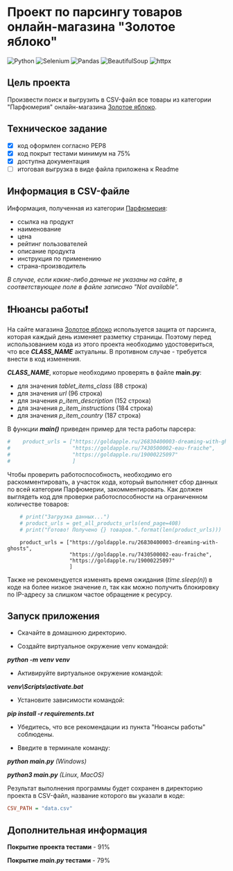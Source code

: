 # Проект по парсингу товаров онлайн-магазина "Золотое яблоко"


![Python](https://img.shields.io/badge/Python-3.11-FFD43B?logo=python)
![Selenium](https://img.shields.io/badge/Selenium-4.16.0-%2523109688?logo=selenium&labelColor=hsl)
![Pandas](https://img.shields.io/badge/Pandas-2.1.4-0078D7?logo=pandas)
![BeautifulSoup](https://img.shields.io/badge/BeautifulSoup-4.12.2-6c757d)
![httpx](https://img.shields.io/badge/httpx-0.25.2-C0C0C0)


## Цель проекта

Произвести поиск и выгрузить в CSV-файл все товары из категории "Парфюмерия" онлайн-магазина [Золотое яблоко](https://goldapple.ru/).


## Техническое задание

- [x] код оформлен согласно PEP8
- [x] код покрыт тестами минимум на 75%
- [x] доступна документация
- [ ] итоговая выгрузка в виде файла приложена к Readme

## Информация в CSV-файле

Информация, полученная из категории [Парфюмерия](https://goldapple.ru/parfjumerija):

- ссылка на продукт
- наименование
- цена
- рейтинг пользователей
- описание продукта
- инструкция по применению
- страна-производитель

_В случае, если какие-либо данные не указаны на сайте, в соответствующее поле в файле записано "Not available"._

## ❗Нюансы работы❗

На сайте магазина [Золотое яблоко](https://goldapple.ru/) используется защита от парсинга, которая каждый день изменяет
разметку страницы. Поэтому перед использованием кода из этого проекта необходимо удостовериться, что все __*CLASS_NAME*__
актуальны. В противном случае - требуется внести в код изменения. 

__*CLASS_NAME*__, которые необходимо проверять в файле __main.py__:

- для значения *tablet_items_class* (88 строка)
- для значения *url* (96 строка)
- для значения *p_item_description* (152 строка)
- для значения *p_item_instructions* (184 строка)
- для значения *p_item_country* (187 строка)


В функции __*main()*__ приведен пример для теста работы парсера:

```ini
#    product_urls = ["https://goldapple.ru/26830400003-dreaming-with-ghosts",
#                    "https://goldapple.ru/7430500002-eau-fraiche",
#                    "https://goldapple.ru/19000225097"
#                    ]
```

Чтобы проверить работоспособность, необходимо его раскомментировать, а участок кода, который выполняет сбор данных
по всей категории Парфюмерии, закомментировать. Как должен выглядеть код для проверки работоспособности на
ограниченном количестве товаров:

```ini
    # print("Загрузка данных...")
    # product_urls = get_all_products_urls(end_page=408)
    # print("Готово! Получено {} товаров.".format(len(product_urls)))
```

```
    product_urls = ["https://goldapple.ru/26830400003-dreaming-with-ghosts",
                    "https://goldapple.ru/7430500002-eau-fraiche",
                    "https://goldapple.ru/19000225097"
                    ]
```

Также не рекомендуется изменять время ожидания (_time.sleep(n)_) в коде на более низкое значение _n_, так как можно
получить блокировку по IP-адресу за слишком частое обращение к ресурсу.

## Запуск приложения

- Скачайте в домашнюю директорию.

- Создайте виртуальное окружение venv командой:

__*python -m venv venv*__

- Активируйте виртуальное окружение командой:

__*venv\Scripts\activate.bat*__

- Установите зависимости командой:

__*pip install -r requirements.txt*__

- Убедитесь, что все рекомендации из пункта "Нюансы работы" соблюдены.

- Введите в терминале команду:

__*python main.py*__ _(Windows)_

__*python3 main.py*__ _(Linux, MacOS)_

Результат выполнения программы будет сохранен в директорию проекта в CSV-файл, название которого вы указали в коде:

```ini
CSV_PATH = "data.csv"
```

## Дополнительная информация

__Покрытие проекта тестами__ - 91%

__Покрытие *main.py* тестами__ - 79%